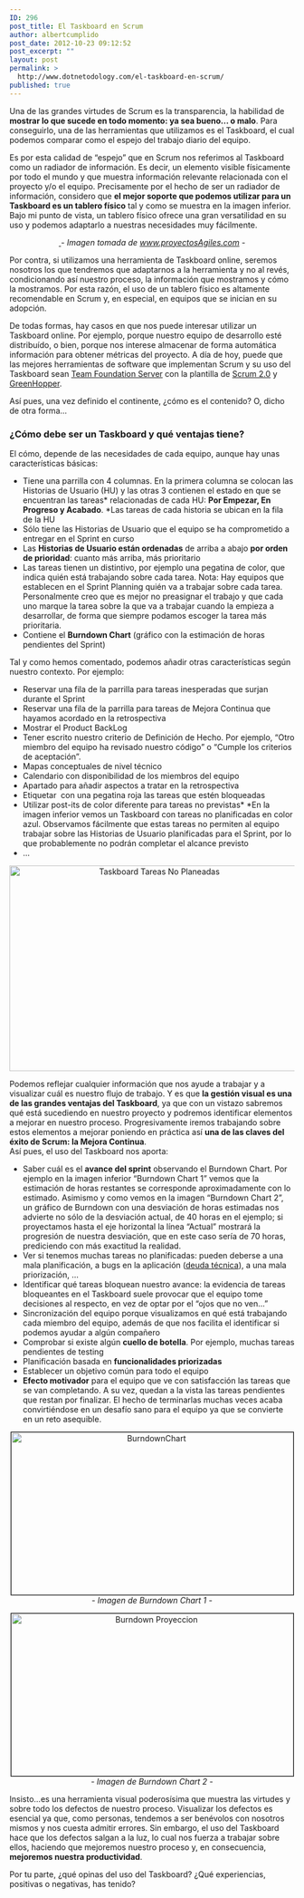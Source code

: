 ```yaml
---
ID: 296
post_title: El Taskboard en Scrum
author: albertcumplido
post_date: 2012-10-23 09:12:52
post_excerpt: ""
layout: post
permalink: >
  http://www.dotnetodology.com/el-taskboard-en-scrum/
published: true
---
```

Una de las grandes virtudes de Scrum es la transparencia, la habilidad de <strong>mostrar lo que sucede en todo momento: ya sea bueno... o malo</strong>. Para conseguirlo, una de las herramientas que utilizamos es el Taskboard, el cual podemos comparar como el espejo del trabajo diario del equipo.<!--more-->

Es por esta calidad de “espejo” que en Scrum nos referimos al Taskboard como un radiador de información. Es decir, un elemento visible físicamente por todo el mundo y que muestra información relevante relacionada con el proyecto y/o el equipo. Precisamente por el hecho de ser un radiador de información, considero que <strong>el mejor soporte que podemos utilizar para un Taskboard es un tablero físico</strong> tal y como se muestra en la imagen inferior. Bajo mi punto de vista, un tablero físico ofrece una gran versatilidad en su uso y podemos adaptarlo a nuestras necesidades muy fácilmente.
<p style="text-align: center;"><a href="http://www.dotnetodology.com/wp-content/uploads/2012/10/scrum-taskboad-ejecucion-iteracion.jpg"><img class="alignnone" src="http://www.dotnetodology.com/wp-content/uploads/2012/10/scrum-taskboad-ejecucion-iteracion.jpg" alt="" />
</a><em>- Imagen tomada de <a title="Proyectos Agiles" href="http://www.proyectosAgiles.com">www.proyectosAgiles.com</a> -</em></p>
Por contra, si utilizamos una herramienta de Taskboard online, seremos nosotros los que tendremos que adaptarnos a la herramienta y no al revés, condicionando así nuestro proceso, la información que mostramos y cómo la mostramos. Por esta razón, el uso de un tablero físico es altamente recomendable en Scrum y, en especial, en equipos que se inician en su adopción.

De todas formas, hay casos en que nos puede interesar utilizar un Taskboard online. Por ejemplo, porque nuestro equipo de desarrollo esté distribuído, o bien, porque nos interese almacenar de forma automática información para obtener métricas del proyecto. A día de hoy, puede que las mejores herramientas de software que implementan Scrum y su uso del Taskboard sean <a title="Team Foundation Server" href="http://www.google.com/url?q=http%3A%2F%2Fmsdn.microsoft.com%2Fen-us%2Fvstudio%2Fff637362.aspx&amp;sa=D&amp;sntz=1&amp;usg=AFQjCNHymaGp09JZhGQx6DIKmJf3J5ls9w">Team Foundation Server</a> con la plantilla de <a title="Scrum 2.0" href="http://www.google.com/url?q=http%3A%2F%2Fmsdn.microsoft.com%2Fen-us%2Flibrary%2Fff731587(v%3Dvs.110).aspx&amp;sa=D&amp;sntz=1&amp;usg=AFQjCNH9FRa-jgVBrVLbmGmcf59a7gYsXQ">Scrum 2.0</a> y <a title="GreenHopper" href="http://www.google.com/url?q=http%3A%2F%2Fwww.atlassian.com%2Fsoftware%2Fgreenhopper%2Foverview&amp;sa=D&amp;sntz=1&amp;usg=AFQjCNFG6pAyJ-WJlPov5T95PiWGTXW4jg">GreenHopper</a>.

Así pues, una vez definido el continente, ¿cómo es el contenido? O, dicho de otra forma...
<h3>¿Cómo debe ser un Taskboard y qué ventajas tiene?</h3>
El cómo, depende de las necesidades de cada equipo, aunque hay unas características básicas:
<div>
<ul>
	<li>Tiene una parrilla con 4 columnas. En la primera columna se colocan las Historias de Usuario (HU) y las otras 3 contienen el estado en que se encuentran las tareas* relacionadas de cada HU: <strong>Por Empezar, En Progreso y Acabado</strong>.
*Las tareas de cada historia se ubican en la fila de la HU</li>
	<li>Sólo tiene las Historias de Usuario que el equipo se ha comprometido a entregar en el Sprint en curso</li>
	<li>Las <strong>Historias de Usuario están ordenadas</strong> de arriba a abajo <strong>por orden de prioridad</strong>: cuanto más arriba, más prioritario</li>
	<li>Las tareas tienen un distintivo, por ejemplo una pegatina de color, que indica quién está trabajando sobre cada tarea.
Nota: Hay equipos que establecen en el Sprint Planning quién va a trabajar sobre cada tarea. Personalmente creo que es mejor no preasignar el trabajo y que cada uno marque la tarea sobre la que va a trabajar cuando la empieza a desarrollar, de forma que siempre podamos escoger la tarea más prioritaria.</li>
	<li>Contiene el <strong>Burndown Chart</strong> (gráfico con la estimación de horas pendientes del Sprint)</li>
</ul>
Tal y como hemos comentado, podemos añadir otras características según nuestro contexto. Por ejemplo:
<ul>
	<li>Reservar una fila de la parrilla para tareas inesperadas que surjan durante el Sprint</li>
	<li>Reservar una fila de la parrilla para tareas de Mejora Continua que hayamos acordado en la retrospectiva</li>
	<li>Mostrar el Product BackLog</li>
	<li>Tener escrito nuestro criterio de Definición de Hecho. Por ejemplo, “Otro miembro del equipo ha revisado nuestro código” o “Cumple los criterios de aceptación”.</li>
	<li>Mapas conceptuales de nivel técnico</li>
	<li>Calendario con disponibilidad de los miembros del equipo</li>
	<li>Apartado para añadir aspectos a tratar en la retrospectiva</li>
	<li>Etiquetar  con una pegatina roja las tareas que estén bloqueadas</li>
	<li>Utilizar post-its de color diferente para tareas no previstas*
*En la imagen inferior vemos un Taskboard con tareas no planificadas en color azul. Observamos fácilmente que estas tareas no permiten al equipo trabajar sobre las Historias de Usuario planificadas para el Sprint, por lo que probablemente no podrán completar el alcance previsto</li>
	<li>...</li>
</ul>
<p style="text-align: center;"><a href="http://www.dotnetodology.com/wp-content/uploads/2012/10/Taskboard-Tareas-No-Planeadas.jpg"><img class="alignnone" src="http://www.dotnetodology.com/wp-content/uploads/2012/10/Taskboard-Tareas-No-Planeadas.jpg" alt="Taskboard Tareas No Planeadas" width="514" height="363" /></a></p>
Podemos reflejar cualquier información que nos ayude a trabajar y a visualizar cuál es nuestro flujo de trabajo. Y es que <strong>la gestión visual es una de las grandes ventajas del Taskboard</strong>, ya que con un vistazo sabremos qué está sucediendo en nuestro proyecto y podremos identificar elementos a mejorar en nuestro proceso. Progresivamente iremos trabajando sobre estos elementos a mejorar poniendo en práctica así <strong>una de las claves del éxito de Scrum: la Mejora Continua</strong>.

</div>
Así pues, el uso del Taskboard nos aporta:
<ul>
	<li>Saber cuál es el <strong>avance del sprint</strong> observando el Burndown Chart. Por ejemplo en la imagen inferior “Burndown Chart 1” vemos que la estimación de horas restantes se corresponde aproximadamente con lo estimado. Asimismo y como vemos en la imagen “Burndown Chart 2”, un gráfico de Burndown con una desviación de horas estimadas nos advierte no sólo de la desviación actual, de 40 horas en el ejemplo; si proyectamos hasta el eje horizontal la línea “Actual” mostrará la progresión de nuestra desviación, que en este caso sería de 70 horas, prediciendo con más exactitud la realidad.</li>
	<li>Ver si tenemos muchas tareas no planificadas: pueden deberse a una mala planificación, a bugs en la aplicación (<a title="Deuda Técnica" href="http://www.google.com/url?q=http%3A%2F%2Fwww.programandonet.com%2Fsite%2Fdeuda-tecnica&amp;sa=D&amp;sntz=1&amp;usg=AFQjCNFbQMDXQo8ul7rFc5CMuE9im9D7JA">deuda técnica</a>), a una mala priorización, …</li>
	<li>Identificar qué tareas bloquean nuestro avance: la evidencia de tareas bloqueantes en el Taskboard suele provocar que el equipo tome decisiones al respecto, en vez de optar por el “ojos que no ven...”</li>
	<li>Sincronización del equipo porque visualizamos en qué está trabajando cada miembro del equipo, además de que nos facilita el identificar si podemos ayudar a algún compañero</li>
	<li>Comprobar si existe algún <strong>cuello de botella</strong>. Por ejemplo, muchas tareas pendientes de testing</li>
	<li>Planificación basada en <strong>funcionalidades priorizadas</strong></li>
	<li>Establecer un objetivo común para todo el equipo</li>
	<li><strong>Efecto motivador</strong> para el equipo que ve con satisfacción las tareas que se van completando. A su vez, quedan a la vista las tareas pendientes que restan por finalizar. El hecho de terminarlas muchas veces acaba convirtiéndose en un desafío sano para el equipo ya que se convierte en un reto asequible.</li>
</ul>
<p style="text-align: center;"><a href="http://www.dotnetodology.com/wp-content/uploads/2012/10/BurndownChart.png"><img class="aligncenter" style="border: 1px solid black;" src="http://www.dotnetodology.com/wp-content/uploads/2012/10/BurndownChart.png" alt="BurndownChart" width="499" height="287" /></a>
<em>- Imagen de Burndown Chart 1 -</em></p>
<p style="text-align: center;"><a href="http://www.dotnetodology.com/wp-content/uploads/2012/10/BurndownProyeccion.png"><img class="aligncenter" style="border: 1px solid black;" src="http://www.dotnetodology.com/wp-content/uploads/2012/10/BurndownProyeccion.png" alt="Burndown Proyeccion" width="499" height="287" /></a>
<em>- Imagen de Burndown Chart 2 -</em></p>
Insisto...es una herramienta visual poderosísima que muestra las virtudes y sobre todo los defectos de nuestro proceso. Visualizar los defectos es esencial ya que, como personas, tendemos a ser benévolos con nosotros mismos y nos cuesta admitir errores. Sin embargo, el uso del Taskboard hace que los defectos salgan a la luz, lo cual nos fuerza a trabajar sobre ellos, haciendo que mejoremos nuestro proceso y, en consecuencia, <strong>mejoremos nuestra productividad</strong>.

Por tu parte, ¿qué opinas del uso del Taskboard? ¿Qué experiencias, positivas o negativas, has tenido?